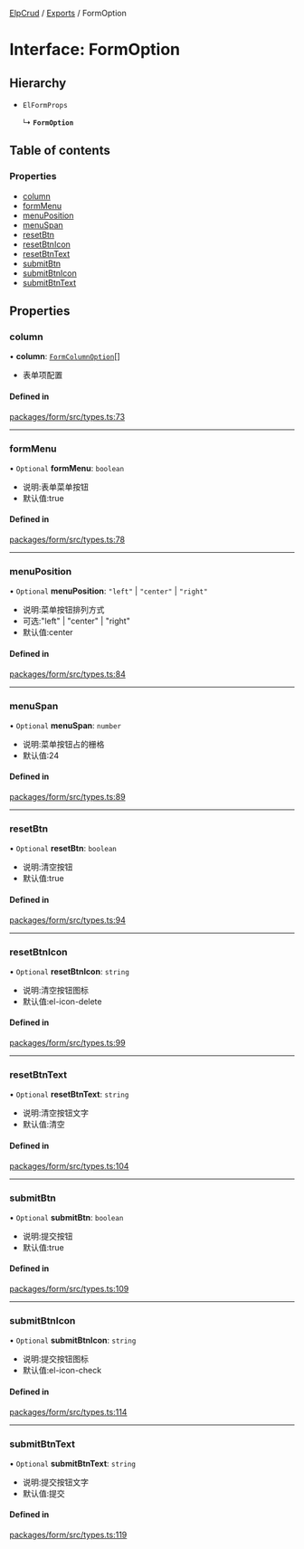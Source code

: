 [ElpCrud](../README.md) / [Exports](../modules.md) / FormOption

# Interface: FormOption

## Hierarchy

- `ElFormProps`

  ↳ **`FormOption`**

## Table of contents

### Properties

- [column](formoption.md#column)
- [formMenu](formoption.md#formmenu)
- [menuPosition](formoption.md#menuposition)
- [menuSpan](formoption.md#menuspan)
- [resetBtn](formoption.md#resetbtn)
- [resetBtnIcon](formoption.md#resetbtnicon)
- [resetBtnText](formoption.md#resetbtntext)
- [submitBtn](formoption.md#submitbtn)
- [submitBtnIcon](formoption.md#submitbtnicon)
- [submitBtnText](formoption.md#submitbtntext)

## Properties

### column

• **column**: [`FormColumnOption`](formcolumnoption.md)[]

- 表单项配置

#### Defined in

[packages/form/src/types.ts:73](https://github.com/SoulLyoko/elp-crud/blob/dcd3593/packages/form/src/types.ts#L73)

___

### formMenu

• `Optional` **formMenu**: `boolean`

- 说明:表单菜单按钮
- 默认值:true

#### Defined in

[packages/form/src/types.ts:78](https://github.com/SoulLyoko/elp-crud/blob/dcd3593/packages/form/src/types.ts#L78)

___

### menuPosition

• `Optional` **menuPosition**: ``"left"`` \| ``"center"`` \| ``"right"``

- 说明:菜单按钮排列方式
- 可选:"left" | "center" | "right"
- 默认值:center

#### Defined in

[packages/form/src/types.ts:84](https://github.com/SoulLyoko/elp-crud/blob/dcd3593/packages/form/src/types.ts#L84)

___

### menuSpan

• `Optional` **menuSpan**: `number`

- 说明:菜单按钮占的栅格
- 默认值:24

#### Defined in

[packages/form/src/types.ts:89](https://github.com/SoulLyoko/elp-crud/blob/dcd3593/packages/form/src/types.ts#L89)

___

### resetBtn

• `Optional` **resetBtn**: `boolean`

- 说明:清空按钮
- 默认值:true

#### Defined in

[packages/form/src/types.ts:94](https://github.com/SoulLyoko/elp-crud/blob/dcd3593/packages/form/src/types.ts#L94)

___

### resetBtnIcon

• `Optional` **resetBtnIcon**: `string`

- 说明:清空按钮图标
- 默认值:el-icon-delete

#### Defined in

[packages/form/src/types.ts:99](https://github.com/SoulLyoko/elp-crud/blob/dcd3593/packages/form/src/types.ts#L99)

___

### resetBtnText

• `Optional` **resetBtnText**: `string`

- 说明:清空按钮文字
- 默认值:清空

#### Defined in

[packages/form/src/types.ts:104](https://github.com/SoulLyoko/elp-crud/blob/dcd3593/packages/form/src/types.ts#L104)

___

### submitBtn

• `Optional` **submitBtn**: `boolean`

- 说明:提交按钮
- 默认值:true

#### Defined in

[packages/form/src/types.ts:109](https://github.com/SoulLyoko/elp-crud/blob/dcd3593/packages/form/src/types.ts#L109)

___

### submitBtnIcon

• `Optional` **submitBtnIcon**: `string`

- 说明:提交按钮图标
- 默认值:el-icon-check

#### Defined in

[packages/form/src/types.ts:114](https://github.com/SoulLyoko/elp-crud/blob/dcd3593/packages/form/src/types.ts#L114)

___

### submitBtnText

• `Optional` **submitBtnText**: `string`

- 说明:提交按钮文字
- 默认值:提交

#### Defined in

[packages/form/src/types.ts:119](https://github.com/SoulLyoko/elp-crud/blob/dcd3593/packages/form/src/types.ts#L119)
